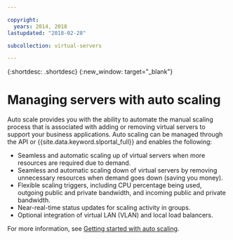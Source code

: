 ```yaml
---

copyright:
  years: 2014, 2018
lastupdated: "2018-02-28"

subcollection: virtual-servers

---
```


{:shortdesc: .shortdesc}
{:new_window: target="_blank"}

# Managing servers with auto scaling

Auto scale provides you with the ability to automate the manual scaling process that is associated with adding or removing virtual servers to support your business applications. Auto scaling can be managed through the API or {{site.data.keyword.slportal_full}} and enables the following:

* Seamless and automatic scaling up of virtual servers when more resources are required due to demand.
* Seamless and automatic scaling down of virtual servers by removing unnecessary resources when demand goes down (saving you money).
* Flexible scaling triggers, including CPU percentage being used, outgoing public and private bandwidth, and incoming public and private bandwidth.
* Near-real-time status updates for scaling activity in groups.
* Optional integration of virtual LAN (VLAN) and local load balancers.

For more information, see [Getting started with auto scaling](/docs/infrastructure/SLautoscale?topic=slautoscale-getting-started-with-auto-scaling).

